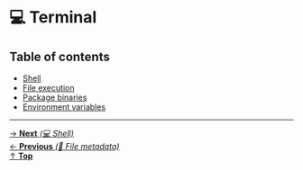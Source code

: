 # 💻 Terminal

## Table of contents

- [Shell](shell.md)
- [File execution](file_execution.md)
- [Package binaries](package_binaries.md)
- [Environment variables](environment_variables.md)

<hr>

[→ **Next** _(💻 Shell)_](shell.md)<br>
[← **Previous** _(📂 File metadata)_](../filesystem/file_metadata.md)<br>
[↑ **Top**](../../README.md#table-of-contents)<br>
